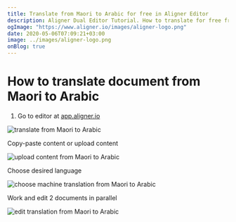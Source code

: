 ```yaml
---
title: Translate from Maori to Arabic for free in Aligner Editor
description: Aligner Dual Editor Tutorial. How to translate for free from Maori to Arabic. Aligner is multilingual document management platform. 
ogImage: "https://www.aligner.io/images/aligner-logo.png"
date: 2020-05-06T07:09:21+03:00
image: ../images/aligner-logo.png
onBlog: true
---
```


# How to translate document from Maori to Arabic

1. Go to editor at [app.aligner.io](https://app.aligner.io "Aligner App web page")

![translate from Maori to Arabic](../aligner-blank-editor.png "translate from Maori to Arabic")

Copy-paste content or upload content

![upload content from Maori to Arabic](../aligner-uploaded-document.png "upload content from Maori to Arabic")

Choose desired language

![choose machine translation from Maori to Arabic](../aligner-language-dropdown.png "choose machine translation from Maori to Arabic")

Work and edit 2 documents in parallel

![edit translation from Maori to Arabic](../aligner-double-sitded-editor.png "edit translation from Maori to Arabic")

